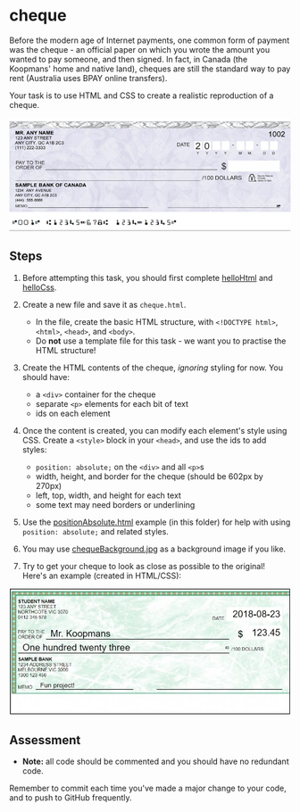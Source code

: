 # cheque

Before the modern age of Internet payments, one common form of payment was the cheque - an official paper on which you wrote the amount you wanted to pay someone, and then signed. In fact, in Canada (the Koopmans' home and native land), cheques are still the standard way to pay rent (Australia uses BPAY online transfers).

Your task is to use HTML and CSS to create a realistic reproduction of a cheque.

![Cheque](./cheque.jpg "Sample Cheque")

[//]: # (Image source: http://torontostamps.com/personalcheque.html)

## Steps

1. Before attempting this task, you should first complete [helloHtml](../2_helloHtml/) and [helloCss](../3_helloCss/).

2. Create a new file and save it as `cheque.html`.

    - In the file, create the basic HTML structure, with `<!DOCTYPE html>`, `<html>`, `<head>`, and `<body>`.
    - Do **not** use a template file for this task - we want you to practise the HTML structure!

3. Create the HTML contents of the cheque, *ignoring* styling for now. You should have:

    - a `<div>` container for the cheque
    - separate `<p>` elements for each bit of text
    - ids on each element

4. Once the content is created, you can modify each element's style using CSS. Create a `<style>` block in your `<head>`, and use the ids to add styles:

    - `position: absolute;` on the `<div>` and all `<p>`s
    - width, height, and border for the cheque (should be 602px by 270px)
    - left, top, width, and height for each text
    - some text may need borders or underlining

5. Use the [positionAbsolute.html](./positionAbsolute.html) example (in this folder) for help with using `position: absolute;` and related styles.

6. You may use [chequeBackground.jpg](./chequeBackground.jpg) as a background image if you like.

7. Try to get your cheque to look as close as possible to the original! Here's an example (created in HTML/CSS):

![Example](./example.jpg "Example")

[//]: # (Background source: https://www.chequeprint.ca/wp-content/uploads/2015/03/Premium_BLANK_Green_Stock_Cheque_Print-600x246.jpg)

## Assessment

- **Note:** all code should be commented and you should have no redundant code.

Remember to commit each time you've made a major change to your code, and to push to GitHub frequently.
